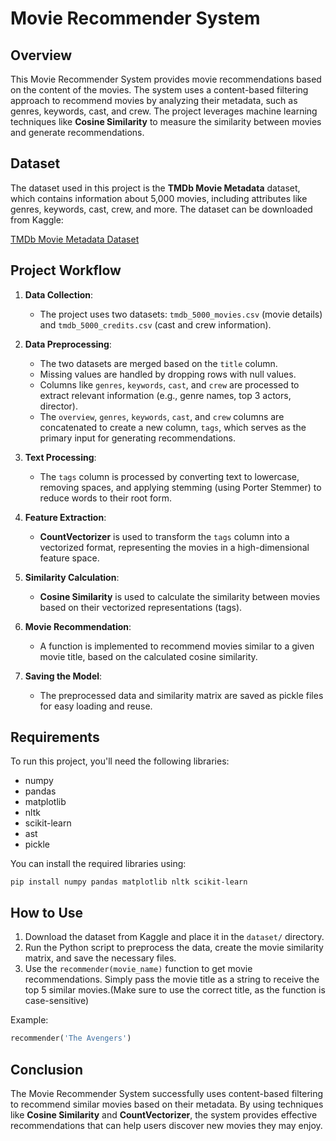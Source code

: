 
# Movie Recommender System

## Overview
This Movie Recommender System provides movie recommendations based on the content of the movies. The system uses a content-based filtering approach to recommend movies by analyzing their metadata, such as genres, keywords, cast, and crew. The project leverages machine learning techniques like **Cosine Similarity** to measure the similarity between movies and generate recommendations.

## Dataset
The dataset used in this project is the **TMDb Movie Metadata** dataset, which contains information about 5,000 movies, including attributes like genres, keywords, cast, crew, and more. The dataset can be downloaded from Kaggle:

[TMDb Movie Metadata Dataset](https://www.kaggle.com/datasets/tmdb/tmdb-movie-metadata)

## Project Workflow

1. **Data Collection**: 
   - The project uses two datasets: `tmdb_5000_movies.csv` (movie details) and `tmdb_5000_credits.csv` (cast and crew information).
   
2. **Data Preprocessing**:
   - The two datasets are merged based on the `title` column.
   - Missing values are handled by dropping rows with null values.
   - Columns like `genres`, `keywords`, `cast`, and `crew` are processed to extract relevant information (e.g., genre names, top 3 actors, director).
   - The `overview`, `genres`, `keywords`, `cast`, and `crew` columns are concatenated to create a new column, `tags`, which serves as the primary input for generating recommendations.

3. **Text Processing**:
   - The `tags` column is processed by converting text to lowercase, removing spaces, and applying stemming (using Porter Stemmer) to reduce words to their root form.

4. **Feature Extraction**:
   - **CountVectorizer** is used to transform the `tags` column into a vectorized format, representing the movies in a high-dimensional feature space.

5. **Similarity Calculation**:
   - **Cosine Similarity** is used to calculate the similarity between movies based on their vectorized representations (tags).

6. **Movie Recommendation**:
   - A function is implemented to recommend movies similar to a given movie title, based on the calculated cosine similarity.

7. **Saving the Model**:
   - The preprocessed data and similarity matrix are saved as pickle files for easy loading and reuse.

## Requirements

To run this project, you'll need the following libraries:

- numpy
- pandas
- matplotlib
- nltk
- scikit-learn
- ast
- pickle

You can install the required libraries using:

```
pip install numpy pandas matplotlib nltk scikit-learn
```

## How to Use

1. Download the dataset from Kaggle and place it in the `dataset/` directory.
2. Run the Python script to preprocess the data, create the movie similarity matrix, and save the necessary files.
3. Use the `recommender(movie_name)` function to get movie recommendations. Simply pass the movie title as a string to receive the top 5 similar movies.(Make sure to use the correct title, as the function is case-sensitive)

Example:

```python
recommender('The Avengers')
```

## Conclusion

The Movie Recommender System successfully uses content-based filtering to recommend similar movies based on their metadata. By using techniques like **Cosine Similarity** and **CountVectorizer**, the system provides effective recommendations that can help users discover new movies they may enjoy.
